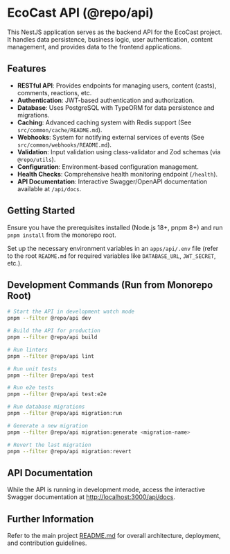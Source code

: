 # EcoCast API (@repo/api)

This NestJS application serves as the backend API for the EcoCast project. It handles data persistence, business logic, user authentication, content management, and provides data to the frontend applications.

## Features

- **RESTful API**: Provides endpoints for managing users, content (casts), comments, reactions, etc.
- **Authentication**: JWT-based authentication and authorization.
- **Database**: Uses PostgreSQL with TypeORM for data persistence and migrations.
- **Caching**: Advanced caching system with Redis support (See `src/common/cache/README.md`).
- **Webhooks**: System for notifying external services of events (See `src/common/webhooks/README.md`).
- **Validation**: Input validation using class-validator and Zod schemas (via `@repo/utils`).
- **Configuration**: Environment-based configuration management.
- **Health Checks**: Comprehensive health monitoring endpoint (`/health`).
- **API Documentation**: Interactive Swagger/OpenAPI documentation available at `/api/docs`.

## Getting Started

Ensure you have the prerequisites installed (Node.js 18+, pnpm 8+) and run `pnpm install` from the monorepo root.

Set up the necessary environment variables in an `apps/api/.env` file (refer to the root `README.md` for required variables like `DATABASE_URL`, `JWT_SECRET`, etc.).

## Development Commands (Run from Monorepo Root)

```bash
# Start the API in development watch mode
pnpm --filter @repo/api dev

# Build the API for production
pnpm --filter @repo/api build

# Run linters
pnpm --filter @repo/api lint

# Run unit tests
pnpm --filter @repo/api test

# Run e2e tests
pnpm --filter @repo/api test:e2e

# Run database migrations
pnpm --filter @repo/api migration:run

# Generate a new migration
pnpm --filter @repo/api migration:generate <migration-name>

# Revert the last migration
pnpm --filter @repo/api migration:revert
```

## API Documentation

While the API is running in development mode, access the interactive Swagger documentation at [http://localhost:3000/api/docs](http://localhost:3000/api/docs).

## Further Information

Refer to the main project [README.md](../../README.md) for overall architecture, deployment, and contribution guidelines.
